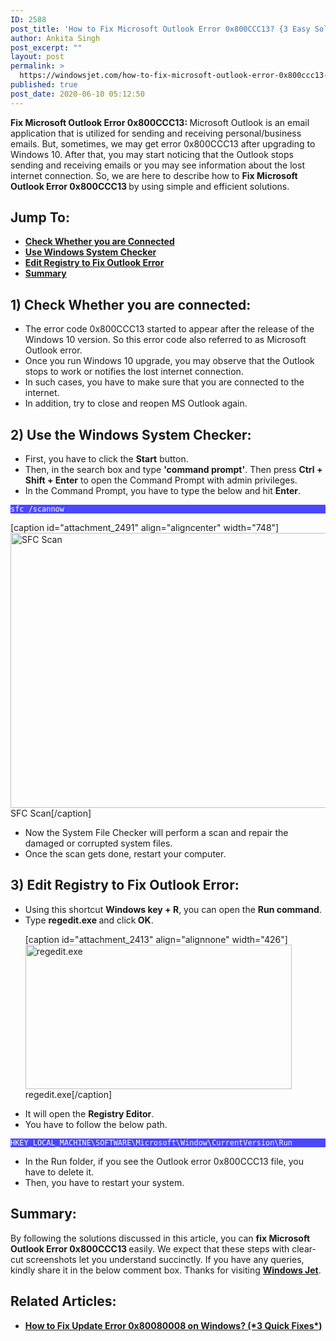 ```yaml
---
ID: 2588
post_title: 'How to Fix Microsoft Outlook Error 0x800CCC13? {3 Easy Solutions}'
author: Ankita Singh
post_excerpt: ""
layout: post
permalink: >
  https://windowsjet.com/how-to-fix-microsoft-outlook-error-0x800ccc13-3-easy-solutions-2588/
published: true
post_date: 2020-06-10 05:12:50
---
```

<strong><span class="dropcap dropcap1">F</span></strong><strong>ix Microsoft Outlook Error 0x800CCC13: </strong>Microsoft Outlook is an email application that is utilized for sending and receiving personal/business emails. But, sometimes, we may get error 0x800CCC13 after upgrading to Windows 10. After that, you may start noticing that the Outlook stops sending and receiving emails or you may see information about the lost internet connection. So, we are here to describe how to <strong>Fix Microsoft Outlook Error 0x800CCC13 </strong>by using simple and efficient solutions.
<h2>Jump To:</h2>
<ul>
 	<li><strong><a href="#1">Check Whether you are Connected</a></strong></li>
 	<li><strong><a href="#2">Use Windows System Checker</a></strong></li>
 	<li><strong><a href="#3">Edit Registry to Fix Outlook Error</a></strong></li>
 	<li><strong><a href="#4">Summary</a></strong></li>
</ul>
<h2 id="1">1) Check Whether you are connected:</h2>
<ul>
 	<li>The error code 0x800CCC13 started to appear after the release of the Windows 10 version. So this error code also referred to as Microsoft Outlook error.</li>
 	<li>Once you run Windows 10 upgrade, you may observe that the Outlook stops to work or notifies the lost internet connection.</li>
 	<li>In such cases, you have to make sure that you are connected to the internet.</li>
 	<li>In addition, try to close and reopen MS Outlook again.</li>
</ul>
<h2 id="2">2) Use the Windows System Checker:</h2>
<ul>
 	<li>First, you have to click the <strong>Start</strong> button.</li>
 	<li>Then, in the search box and type <strong>'command prompt'</strong>. Then press <b>Ctrl + Shift + </b><strong>Enter</strong> to open the Command Prompt with admin privileges.</li>
 	<li>In the Command Prompt, you have to type the below and hit <strong>Enter</strong>.</li>
</ul>
<p style="background: #4a47ff;"><code style="background: #4a47ff; color: white;">sfc /scannow</code></p>


[caption id="attachment_2491" align="aligncenter" width="748"]<img class="size-full wp-image-2491" src="https://windowsjet.com/wp-content/uploads/2020/06/ue5.png" alt="SFC Scan" width="748" height="440" /> SFC Scan[/caption]
<ul>
 	<li>Now the System File Checker will perform a scan and repair the damaged or corrupted system files.</li>
 	<li>Once the scan gets done, restart your computer.</li>
</ul>
<h2 id="3">3) Edit Registry to Fix Outlook Error:</h2>
<ul>
 	<li>Using this shortcut <strong>Windows key + R</strong>, you can open the <strong>Run command</strong>.</li>
 	<li>Type <strong>regedit.exe </strong>and click<strong> OK</strong>.

[caption id="attachment_2413" align="alignnone" width="426"]<img class="size-full wp-image-2413" src="https://windowsjet.com/wp-content/uploads/2020/06/ec1.png" alt="regedit.exe" width="426" height="231" /> regedit.exe[/caption]</li>
 	<li>It will open the <strong>Registry Editor</strong>.</li>
 	<li>You have to follow the below path.</li>
</ul>
<p style="background: #4a47ff;"><code style="background: #4a47ff; color: white;">HKEY_LOCAL_MACHINE\SOFTWARE\Microsoft\Window\CurrentVersion\Run</code></p>

<ul>
 	<li>In the Run folder, if you see the Outlook error 0x800CCC13 file, you have to delete it.</li>
 	<li>Then, you have to restart your system.</li>
</ul>
<h2 id="4">Summary:</h2>
By following the solutions discussed in this article, you can <strong>fix Microsoft Outlook Error 0x800CCC13 </strong>easily. We expect that these steps with clear-cut screenshots let you understand succinctly. If you have any queries, kindly share it in the below comment box. Thanks for visiting <a href="https://windowsjet.com/"><strong>Windows Jet</strong></a>.
<h2>Related Articles:</h2>
<ul>
 	<li><strong><a class="LinkSuggestion__Link-sc-1mdih4x-2 jZPuuT" href="https://windowsjet.com/how-to-fix-update-error-0x80080008-on-windows-3-quick-fixes-2478/" target="_blank" rel="noopener noreferrer">How to Fix Update Error 0x80080008 on Windows? (*3 Quick Fixes*)</a></strong></li>
</ul>